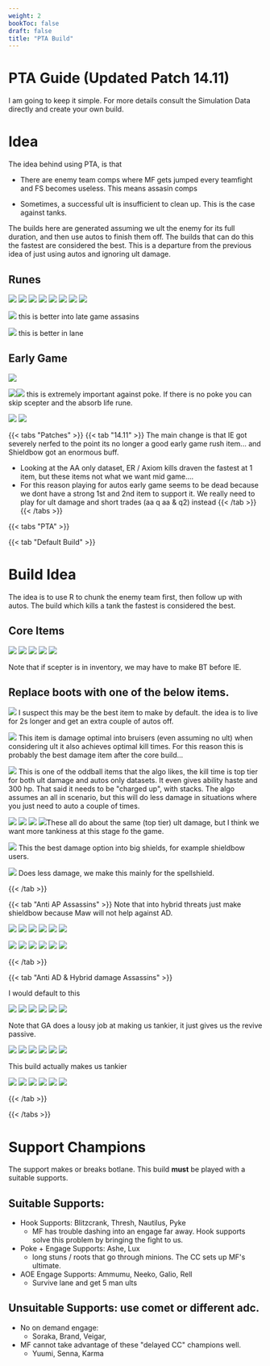 ```yaml
---
weight: 2
bookToc: false
draft: false
title: "PTA Build"
---
```


# PTA Guide (Updated Patch 14.11)
I am going to keep it simple. For more details consult the Simulation Data directly and create your own build.

# Idea
The idea behind using PTA, is that 

- There are enemy team comps where MF gets jumped every teamfight and FS becomes useless. This means assasin comps

- Sometimes, a successful ult is insufficient to clean up. This is the case against tanks.

The builds here are generated assuming we ult the enemy for its full duration, and then use autos to finish them off. The builds that can do this the fastest are considered the best. This is a departure from the previous idea of just using autos and ignoring ult damage.

## Runes
![](/Styles/Precision/PressTheAttack/PressTheAttack.png)
![](/Styles/Precision/AbsorbLife/AbsorbLife.png)
![](/Styles/Precision/LegendAlacrity/LegendAlacrity.png)
![](/Styles/Precision/CutDown/CutDown.png)
![](/Styles/Sorcery/AbsoluteFocus/AbsoluteFocus.png)
![](/Styles/Sorcery/GatheringStorm/GatheringStorm.png)
![](/StatMods/StatModsAttackSpeedIcon.png) 
![](/StatMods/StatModsAdaptiveForceIcon.png)


![](/StatMods/StatModsHealthPlusIcon.png) this is better into late game assasins

![](/StatMods/StatModsHealthScalingIcon.png) this is better in lane

## Early Game
![](/item/1055.png)

![](/item/1053.png)![](/Styles/Precision/AbsorbLife/AbsorbLife.png) this is extremely important against poke. If there is no poke you can skip scepter and the absorb life rune.


![](/item/1083.png)
![](/item/1001.png)


{{< tabs "Patches" >}}
{{< tab "14.11" >}} 
The main change is that IE got severely nerfed to the point its no longer a good early game rush item... and Shieldbow got an enormous buff.
- Looking at the AA only dataset, ER / Axiom kills draven the fastest at 1 item, but these items not what we want mid game....  
- For this reason playing for autos early game seems to be dead because we dont have a strong 1st and 2nd item to support it. We really need to play for ult damage and short trades (aa q aa & q2) instead
{{< /tab >}}
{{< /tabs >}}


{{< tabs "PTA" >}}



{{< tab "Default Build" >}} 

# Build Idea 
The idea is to use R to chunk the enemy team first, then follow up with autos. The build which kills a tank the fastest is considered the best.

## Core Items

![](/item/3142.png)
![](/item/3036.png)
![](/item/6676.png)
![](/item/3031.png)
![](/item/3072.png)

Note that if scepter is in inventory, we may have to make BT before IE.

## Replace boots with one of the below items.

![](/item/6673.png) I suspect this may be the best item to make by default. the idea is to live for 2s longer and get an extra couple of autos off.

![](/item/3032.png) This item is damage optimal into bruisers (even assuming no ult) when considering ult it also achieves optimal kill times. For this reason this is probably the best damage item after the core build...

![](/item/3161.png) This is one of the oddball items that the algo likes, the kill time is top tier for both ult damage and autos only datasets. It even gives ability haste and 300 hp. That said it needs to be "charged up", with stacks. The algo assumes an all in scenario, but this will do less damage in situations where you just need to auto a couple of times.

![](/item/6698.png) ![](/item/6699.png) ![](/item/3508.png) ![](/item/6696.png)These all do about the same (top tier) ult damage, but I think we want more tankiness at this stage fo the game.

![](/item/6695.png) This the best damage option into big shields, for example shieldbow users.

![](/item/3814.png) Does less damage, we make this mainly for the spellshield.

{{< /tab >}}

{{< tab "Anti AP Assassins" >}}
Note that into hybrid threats just make shieldbow because Maw will not help against AD.

![](/item/3142.png)
![](/item/3036.png)
![](/item/6676.png)
![](/item/3031.png)
![](/item/3072.png)
![](/item/3156.png)

![](/item/3142.png)
![](/item/3036.png)
![](/item/6676.png)
![](/item/3072.png)
![](/item/3156.png)
![](/item/3814.png)

{{< /tab >}}

{{< tab "Anti AD & Hybrid damage Assassins" >}}

I would default to this 

![](/item/3142.png)
![](/item/3036.png)
![](/item/6676.png)
![](/item/3031.png)
![](/item/3072.png)
![](/item/6673.png)

Note that GA does a lousy job at making us tankier, it just gives us the revive passive.

![](/item/3142.png)
![](/item/3036.png)
![](/item/6676.png)
![](/item/3072.png)
![](/item/6673.png)
![](/item/3026.png)

This build actually makes us tankier

![](/item/3142.png)
![](/item/3036.png)
![](/item/6676.png)
![](/item/3072.png)
![](/item/6673.png)
![](/item/2501.png)

{{< /tab >}}

{{< /tabs >}}





# Support Champions
The support makes or breaks botlane. This build **must** be played with a suitable supports.

## Suitable Supports:
- Hook Supports: Blitzcrank, Thresh, Nautilus, Pyke
	- MF has trouble dashing into an engage far away. Hook supports solve this problem by bringing the fight to us. 
- Poke + Engage Supports: Ashe, Lux
	- long stuns / roots that go through minions. The CC sets up MF's ultimate. 
- AOE Engage Supports: Ammumu, Neeko, Galio, Rell
	- Survive lane and get 5 man ults

## Unsuitable Supports: use comet or different adc.
- No on demand engage:
	- Soraka, Brand, Veigar,
- MF cannot take advantage of these "delayed CC" champions well.
	- Yuumi, Senna, Karma 